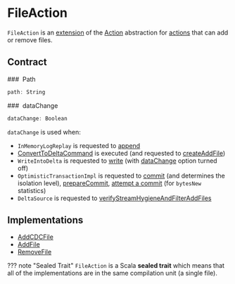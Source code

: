 # FileAction

`FileAction` is an [extension](#contract) of the [Action](Action.md) abstraction for [actions](#implementations) that can add or remove files.

## Contract

### <span id="path"> Path

```scala
path: String
```

### <span id="dataChange"> dataChange

```scala
dataChange: Boolean
```

`dataChange` is used when:

* `InMemoryLogReplay` is requested to [append](InMemoryLogReplay.md#append)
* [ConvertToDeltaCommand](commands/ConvertToDeltaCommand.md) is executed (and requested to [createAddFile](commands/ConvertToDeltaCommand.md#createAddFile))
* `WriteIntoDelta` is requested to [write](commands/WriteIntoDelta.md#write) (with [dataChange](options.md#dataChange) option turned off)
* `OptimisticTransactionImpl` is requested to [commit](OptimisticTransactionImpl.md#commit) (and determines the isolation level), [prepareCommit](OptimisticTransactionImpl.md#prepareCommit), [attempt a commit](OptimisticTransactionImpl.md#doCommit) (for `bytesNew` statistics)
* `DeltaSource` is requested to [verifyStreamHygieneAndFilterAddFiles](DeltaSource.md#verifyStreamHygieneAndFilterAddFiles)

## Implementations

* [AddCDCFile](AddCDCFile.md)
* [AddFile](AddFile.md)
* [RemoveFile](RemoveFile.md)

??? note "Sealed Trait"
    `FileAction` is a Scala **sealed trait** which means that all of the implementations are in the same compilation unit (a single file).
